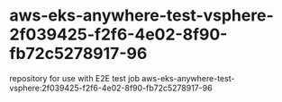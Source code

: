 # aws-eks-anywhere-test-vsphere-2f039425-f2f6-4e02-8f90-fb72c5278917-96
repository for use with E2E test job aws-eks-anywhere-test-vsphere:2f039425-f2f6-4e02-8f90-fb72c5278917-96
